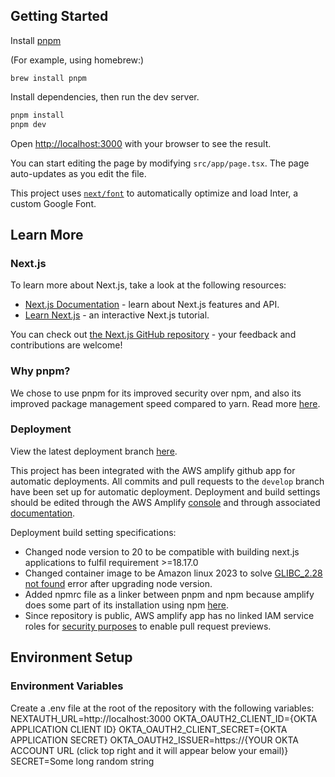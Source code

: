 ## Getting Started

Install [pnpm](https://pnpm.io/installation)

(For example, using homebrew:)
```
brew install pnpm
```

Install dependencies, then run the dev server. 

```bash
pnpm install
pnpm dev
```

Open [http://localhost:3000](http://localhost:3000) with your browser to see the result.

You can start editing the page by modifying `src/app/page.tsx`. The page auto-updates as you edit the file.

This project uses [`next/font`](https://nextjs.org/docs/basic-features/font-optimization) to automatically optimize and load Inter, a custom Google Font.

## Learn More
### Next.js
To learn more about Next.js, take a look at the following resources:

- [Next.js Documentation](https://nextjs.org/docs) - learn about Next.js features and API.
- [Learn Next.js](https://nextjs.org/learn) - an interactive Next.js tutorial.

You can check out [the Next.js GitHub repository](https://github.com/vercel/next.js/) - your feedback and contributions are welcome!

### Why pnpm?
We chose to use pnpm for its improved security over npm, and also its improved package management speed compared to yarn. Read more [here](https://hackernoon.com/choosing-the-right-package-manager-npm-yarn-or-pnpm). 

### Deployment

View the latest deployment branch [here](https://develop.d2r9j66448p933.amplifyapp.com/).

This project has been integrated with the AWS amplify github app for automatic deployments. All commits and pull requests to the ```develop``` branch have been set up for automatic deployment. Deployment and build settings should be edited through the AWS Amplify [console](https://console.aws.amazon.com/amplify/home) and through associated [documentation](https://docs.aws.amazon.com/amplify/latest/userguide/getting-started.html). 

Deployment build setting specifications:
* Changed node version to 20 to be compatible with building next.js applications to fulfil requirement >=18.17.0
* Changed container image to be Amazon linux 2023 to solve [GLIBC_2.28 not found](https://stackoverflow.com/questions/72921215/getting-glibc-2-28-not-found) error after upgrading node version.
* Added npmrc file as a linker between pnpm and npm because amplify does some part of its installation using npm [here](https://docs.aws.amazon.com/amplify/latest/userguide/monorepo-configuration.html#turborepo-pnpm-monorepo-configuration).
* Since repository is public, AWS amplify app has no linked IAM service roles for [security purposes](https://docs.aws.amazon.com/amplify/latest/userguide/pr-previews.html) to enable pull request previews. 

## Environment Setup

### Environment Variables
Create a .env file at the root of the repository with the following variables:
NEXTAUTH_URL=http://localhost:3000
OKTA_OAUTH2_CLIENT_ID={OKTA APPLICATION CLIENT ID}
OKTA_OAUTH2_CLIENT_SECRET={OKTA APPLICATION SECRET}
OKTA_OAUTH2_ISSUER=https://{YOUR OKTA ACCOUNT URL (click top right and it will appear below your email)}
SECRET=Some long random string

